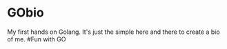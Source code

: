 # GObio
My first hands on Golang. It's just the simple here and there to create a bio of me. #Fun with GO
